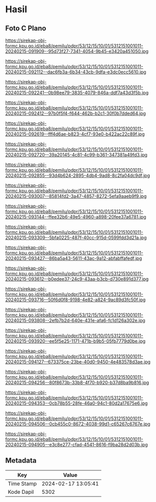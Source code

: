 # Hasil

## Foto C Plano

https://sirekap-obj-formc.kpu.go.id/eba8/pemilu/pdpr/53/12/15/10/01/5312151001011-20240215-091909--95d73f27-7341-4054-9b45-e3420a451050.jpg

https://sirekap-obj-formc.kpu.go.id/eba8/pemilu/pdpr/53/12/15/10/01/5312151001011-20240215-092112--dac6fb3a-6b34-43cb-9dfa-e3dc0ecc5610.jpg

https://sirekap-obj-formc.kpu.go.id/eba8/pemilu/pdpr/53/12/15/10/01/5312151001011-20240215-092241--0b98ee79-3835-4079-846a-ddf7a43d3f5b.jpg

https://sirekap-obj-formc.kpu.go.id/eba8/pemilu/pdpr/53/12/15/10/01/5312151001011-20240215-092412--97b0f5f4-f644-462b-b2c1-30f0b7dded64.jpg

https://sirekap-obj-formc.kpu.go.id/eba8/pemilu/pdpr/53/12/15/10/01/5312151001011-20240215-092619--fff4d6ae-b823-4cf7-93e0-b422ac22c89f.jpg

https://sirekap-obj-formc.kpu.go.id/eba8/pemilu/pdpr/53/12/15/10/01/5312151001011-20240215-092720--39a20145-4c81-4c99-b361-347381a49fd3.jpg

https://sirekap-obj-formc.kpu.go.id/eba8/pemilu/pdpr/53/12/15/10/01/5312151001011-20240215-092855--93d4b624-2895-4db4-9ad8-8c2fa04dc9df.jpg

https://sirekap-obj-formc.kpu.go.id/eba8/pemilu/pdpr/53/12/15/10/01/5312151001011-20240215-093007--85814fd2-3a47-4857-8272-5efa9aaeb9f9.jpg

https://sirekap-obj-formc.kpu.go.id/eba8/pemilu/pdpr/53/12/15/10/01/5312151001011-20240215-093144--ffee32b6-49e5-4960-a898-20fee37a6781.jpg

https://sirekap-obj-formc.kpu.go.id/eba8/pemilu/pdpr/53/12/15/10/01/5312151001011-20240215-093309--5bfa0225-487f-40cc-915d-0599fdd3d21a.jpg

https://sirekap-obj-formc.kpu.go.id/eba8/pemilu/pdpr/53/12/15/10/01/5312151001011-20240215-093427--86ba5a43-5611-43ac-9a12-abfabffafedf.jpg

https://sirekap-obj-formc.kpu.go.id/eba8/pemilu/pdpr/53/12/15/10/01/5312151001011-20240215-093612--b0edee37-24c9-43aa-b3cb-d730e891d377.jpg

https://sirekap-obj-formc.kpu.go.id/eba8/pemilu/pdpr/53/12/15/10/01/5312151001011-20240215-093716--50f6d0f8-9198-4e82-a824-9ac89d3fc50f.jpg

https://sirekap-obj-formc.kpu.go.id/eba8/pemilu/pdpr/53/12/15/10/01/5312151001011-20240215-093808--2efb7b2d-640e-431e-afa6-fc1d126a302e.jpg

https://sirekap-obj-formc.kpu.go.id/eba8/pemilu/pdpr/53/12/15/10/01/5312151001011-20240215-093920--ee5f5e25-1171-471b-b9b5-05fb7779d0be.jpg

https://sirekap-obj-formc.kpu.go.id/eba8/pemilu/pdpr/53/12/15/10/01/5312151001011-20240215-094127--673375ce-23be-40d0-9450-4e483578d3ae.jpg

https://sirekap-obj-formc.kpu.go.id/eba8/pemilu/pdpr/53/12/15/10/01/5312151001011-20240215-094256--80f8673b-33b8-4f70-b920-b37d8ba9b816.jpg

https://sirekap-obj-formc.kpu.go.id/eba8/pemilu/pdpr/53/12/15/10/01/5312151001011-20240215-094353--0cb78b55-28fe-46a0-94c1-80d2a17675e6.jpg

https://sirekap-obj-formc.kpu.go.id/eba8/pemilu/pdpr/53/12/15/10/01/5312151001011-20240215-094506--0cb455c0-8672-4038-99d1-c65267c6767e.jpg

https://sirekap-obj-formc.kpu.go.id/eba8/pemilu/pdpr/53/12/15/10/01/5312151001011-20240215-094905--e3c8e277-cfad-4541-8616-f9ba28d2d03b.jpg


## Metadata

| Key        | Value               |
| ---------- | ------------------- |
| Time Stamp | 2024-02-17 13:05:41 |
| Kode Dapil | 5302                |



